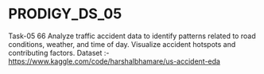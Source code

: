# PRODIGY_DS_05
Task-05  66 Analyze traffic accident data to identify patterns related to road conditions, weather, and time of day. Visualize accident hotspots and contributing factors.  Dataset :-  https://www.kaggle.com/code/harshalbhamare/us-accident-eda
